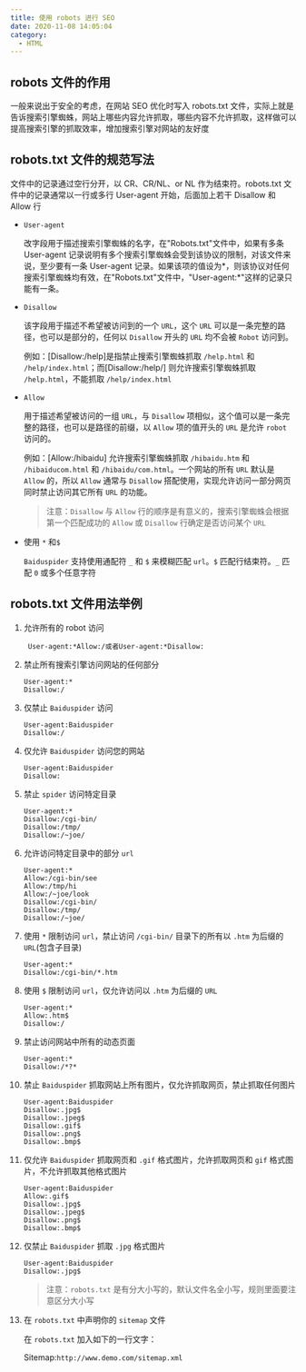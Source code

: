 ```yaml
---
title: 使用 robots 进行 SEO
date: 2020-11-08 14:05:04
category:
  - HTML
---
```


## robots 文件的作用

一般来说出于安全的考虑，在网站 SEO 优化时写入 robots.txt 文件，实际上就是告诉搜索引擎蜘蛛，网站上哪些内容允许抓取，哪些内容不允许抓取，这样做可以提高搜索引擎的抓取效率，增加搜索引擎对网站的友好度

## robots.txt 文件的规范写法

文件中的记录通过空行分开，以 CR、CR/NL、or NL 作为结束符。robots.txt 文件中的记录通常以一行或多行 User-agent 开始，后面加上若干 Disallow 和 Allow 行

- `User-agent`

  改字段用于描述搜索引擎蜘蛛的名字，在"Robots.txt"文件中，如果有多条 User-agent 记录说明有多个搜索引擎蜘蛛会受到该协议的限制，对该文件来说，至少要有一条 User-agent 记录。如果该项的值设为*，则该协议对任何搜索引擎蜘蛛均有效，在"Robots.txt"文件中，"User-agent:*"这样的记录只能有一条。

- `Disallow`

  该字段用于描述不希望被访问到的一个 `URL`，这个 `URL` 可以是一条完整的路径，也可以是部分的，任何以 `Disallow` 开头的 `URL` 均不会被 `Robot` 访问到。

  例如：[Disallow:/help]是指禁止搜索引擎蜘蛛抓取 `/help.html` 和 `/help/index.html`；而[Disallow:/help/] 则允许搜索引擎蜘蛛抓取 `/help.html`，不能抓取 `/help/index.html`

- `Allow`

  用于描述希望被访问的一组 `URL`，与 `Disallow` 项相似，这个值可以是一条完整的路径，也可以是路径的前缀，以 `Allow` 项的值开头的 `URL` 是允许 `robot` 访问的。

  例如：[Allow:/hibaidu] 允许搜索引擎蜘蛛抓取 `/hibaidu.htm` 和 `/hibaiducom.html` 和 `/hibaidu/com.html`。一个网站的所有 `URL` 默认是 `Allow` 的，所以 `Allow` 通常与 `Disallow` 搭配使用，实现允许访问一部分网页同时禁止访问其它所有 `URL` 的功能。

  > 注意：`Disallow` 与 `Allow` 行的顺序是有意义的，搜索引擎蜘蛛会根据第一个匹配成功的 `Allow` 或 `Disallow` 行确定是否访问某个 `URL`

- 使用 `*` 和`$`

  `Baiduspider` 支持使用通配符 `_` 和 `$` 来模糊匹配 `url`。`$` 匹配行结束符。`_` 匹配 `0` 或多个任意字符

## robots.txt 文件用法举例

1. 允许所有的 robot 访问

   ```text
    User-agent:*Allow:/或者User-agent:*Disallow:
   ```

2. 禁止所有搜索引擎访问网站的任何部分

   ```text
   User-agent:*
   Disallow:/
   ```

3. 仅禁止 `Baiduspider` 访问

   ```text
   User-agent:Baiduspider
   Disallow:/
   ```

4. 仅允许 `Baiduspider` 访问您的网站

   ```text
   User-agent:Baiduspider
   Disallow:
   ```

5. 禁止 `spider` 访问特定目录

   ```text
   User-agent:*
   Disallow:/cgi-bin/
   Disallow:/tmp/
   Disallow:/~joe/
   ```

6. 允许访问特定目录中的部分 `url`

   ```text
   User-agent:*
   Allow:/cgi-bin/see
   Allow:/tmp/hi
   Allow:/~joe/look
   Disallow:/cgi-bin/
   Disallow:/tmp/
   Disallow:/~joe/
   ```

7. 使用 `*` 限制访问 `url`，禁止访问 `/cgi-bin/` 目录下的所有以 `.htm` 为后缀的 `URL`(包含子目录)

   ```text
   User-agent:*
   Disallow:/cgi-bin/*.htm
   ```

8. 使用 `$` 限制访问 `url`，仅允许访问以 `.htm` 为后缀的 `URL`

   ```text
   User-agent:*
   Allow:.htm$
   Disallow:/
   ```

9. 禁止访问网站中所有的动态页面

   ```text
   User-agent:*
   Disallow:/*?*
   ```

10. 禁止 `Baiduspider` 抓取网站上所有图片，仅允许抓取网页，禁止抓取任何图片

    ```text
    User-agent:Baiduspider
    Disallow:.jpg$
    Disallow:.jpeg$
    Disallow:.gif$
    Disallow:.png$
    Disallow:.bmp$
    ```

11. 仅允许 `Baiduspider` 抓取网页和 `.gif` 格式图片，允许抓取网页和 `gif` 格式图片，不允许抓取其他格式图片

    ```text
    User-agent:Baiduspider
    Allow:.gif$
    Disallow:.jpg$
    Disallow:.jpeg$
    Disallow:.png$
    Disallow:.bmp$
    ```

12. 仅禁止 `Baiduspider` 抓取 `.jpg` 格式图片

    ```text
    User-agent:Baiduspider
    Disallow:.jpg$
    ```

    > 注意：`robots.txt` 是有分大小写的，默认文件名全小写，规则里面要注意区分大小写

13. 在 `robots.txt` 中声明你的 `sitemap` 文件

    在 `robots.txt` 加入如下的一行文字：

    Sitemap:`http://www.demo.com/sitemap.xml`
